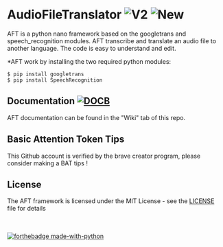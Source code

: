 # AudioFileTranslator ![V2](https://img.shields.io/badge/-V2-brightgreen) ![New](https://img.shields.io/badge/-new-orange)
AFT is a python nano framework based on the googletrans and speech_recognition modules. AFT transcribe and translate an audio file to another language. The code is easy to understand and edit.

*AFT work by installing the two required python modules:
</br>
```shell 
$ pip install googletrans
$ pip install SpeechRecognition
```

## Documentation [![DOCB](https://img.shields.io/badge/-Access%20Wiki%20%3E-blue)](https://github.com/nnnzo/AudioFileTranslator/wiki)
AFT documentation can be found in the "Wiki" tab of this repo.

## Basic Attention Token Tips

This Github account is verified by the brave creator program, please consider making a BAT tips ! 

## License

The AFT framework is licensed under the MIT License - see the [LICENSE](LICENSE) file for details

</br> </br>
[![forthebadge made-with-python](http://ForTheBadge.com/images/badges/made-with-python.svg)](https://www.python.org/)
